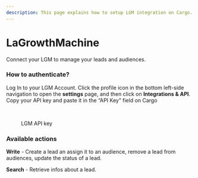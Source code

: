 ```yaml
---
description: This page explains how to setup LGM integration on Cargo.
---
```


# LaGrowthMachine

Connect your LGM to manage your leads and audiences.

### How to authenticate?

Log In to your LGM Account. Click the profile icon in the bottom left-side navigation to open the **settings** page, and then click on **Integrations & API**. Copy your API key and paste it in the “API Key” field on Cargo

<figure><img src="../.gitbook/assets/Capture d’écran 2023-06-07 à 09.41.53.png" alt=""><figcaption><p>LGM API key</p></figcaption></figure>

### Available actions

**Write** - Create a lead an assign it to an audience, remove a lead from audiences, update the status of a lead.

**Search** - Retrieve infos about a lead.


